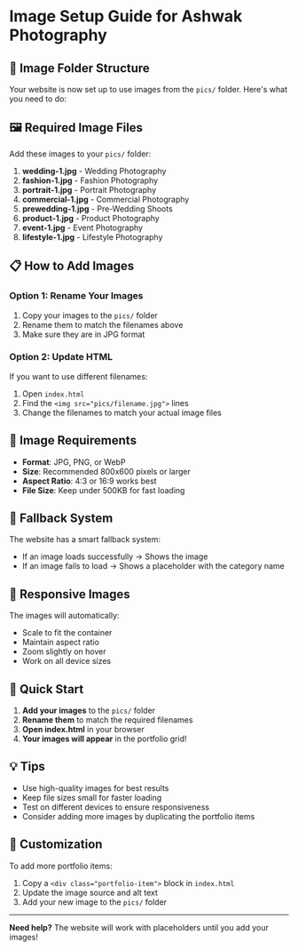 # Image Setup Guide for Ashwak Photography

## 📁 Image Folder Structure

Your website is now set up to use images from the `pics/` folder. Here's what you need to do:

## 🖼️ Required Image Files

Add these images to your `pics/` folder:

1. **wedding-1.jpg** - Wedding Photography
2. **fashion-1.jpg** - Fashion Photography  
3. **portrait-1.jpg** - Portrait Photography
4. **commercial-1.jpg** - Commercial Photography
5. **prewedding-1.jpg** - Pre-Wedding Shoots
6. **product-1.jpg** - Product Photography
7. **event-1.jpg** - Event Photography
8. **lifestyle-1.jpg** - Lifestyle Photography

## 📋 How to Add Images

### Option 1: Rename Your Images
1. Copy your images to the `pics/` folder
2. Rename them to match the filenames above
3. Make sure they are in JPG format

### Option 2: Update HTML
If you want to use different filenames:
1. Open `index.html`
2. Find the `<img src="pics/filename.jpg">` lines
3. Change the filenames to match your actual image files

## 🎯 Image Requirements

- **Format**: JPG, PNG, or WebP
- **Size**: Recommended 800x600 pixels or larger
- **Aspect Ratio**: 4:3 or 16:9 works best
- **File Size**: Keep under 500KB for fast loading

## 🔄 Fallback System

The website has a smart fallback system:
- If an image loads successfully → Shows the image
- If an image fails to load → Shows a placeholder with the category name

## 📱 Responsive Images

The images will automatically:
- Scale to fit the container
- Maintain aspect ratio
- Zoom slightly on hover
- Work on all device sizes

## 🚀 Quick Start

1. **Add your images** to the `pics/` folder
2. **Rename them** to match the required filenames
3. **Open index.html** in your browser
4. **Your images will appear** in the portfolio grid!

## 💡 Tips

- Use high-quality images for best results
- Keep file sizes small for faster loading
- Test on different devices to ensure responsiveness
- Consider adding more images by duplicating the portfolio items

## 🔧 Customization

To add more portfolio items:
1. Copy a `<div class="portfolio-item">` block in `index.html`
2. Update the image source and alt text
3. Add your new image to the `pics/` folder

---

**Need help?** The website will work with placeholders until you add your images! 